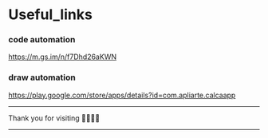 # Useful_links


### code automation

https://m.gs.im/n/f7Dhd26aKWN


### draw automation


https://play.google.com/store/apps/details?id=com.apliarte.calcaapp


**********


Thank you for visiting 💖💖💖💗



**********
